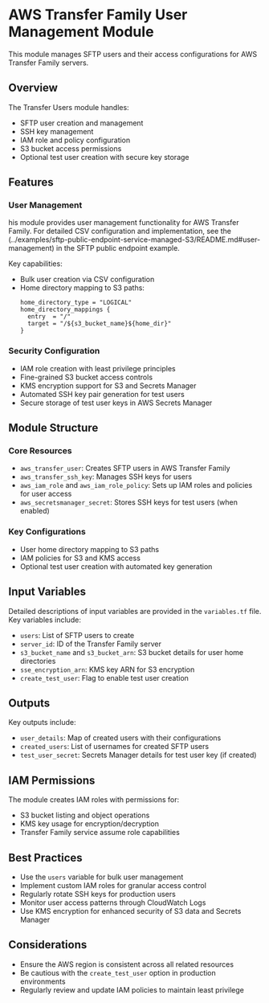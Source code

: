 # AWS Transfer Family User Management Module

This module manages SFTP users and their access configurations for AWS Transfer Family servers.

## Overview

The Transfer Users module handles:
- SFTP user creation and management
- SSH key management
- IAM role and policy configuration
- S3 bucket access permissions
- Optional test user creation with secure key storage

## Features

### User Management
his module provides user management functionality for AWS Transfer Family. For detailed CSV configuration and implementation, see the (../examples/sftp-public-endpoint-service-managed-S3/README.md#user-management) in the SFTP public endpoint example.

Key capabilities:
- Bulk user creation via CSV configuration
- Home directory mapping to S3 paths:
  ```hcl
  home_directory_type = "LOGICAL"
  home_directory_mappings {
    entry  = "/"
    target = "/${s3_bucket_name}${home_dir}"
  }

### Security Configuration
- IAM role creation with least privilege principles
- Fine-grained S3 bucket access controls
- KMS encryption support for S3 and Secrets Manager
- Automated SSH key pair generation for test users
- Secure storage of test user keys in AWS Secrets Manager

## Module Structure

### Core Resources
- `aws_transfer_user`: Creates SFTP users in AWS Transfer Family
- `aws_transfer_ssh_key`: Manages SSH keys for users
- `aws_iam_role` and `aws_iam_role_policy`: Sets up IAM roles and policies for user access
- `aws_secretsmanager_secret`: Stores SSH keys for test users (when enabled)

### Key Configurations
- User home directory mapping to S3 paths
- IAM policies for S3 and KMS access
- Optional test user creation with automated key generation

## Input Variables

Detailed descriptions of input variables are provided in the `variables.tf` file. Key variables include:
- `users`: List of SFTP users to create
- `server_id`: ID of the Transfer Family server
- `s3_bucket_name` and `s3_bucket_arn`: S3 bucket details for user home directories
- `sse_encryption_arn`: KMS key ARN for S3 encryption
- `create_test_user`: Flag to enable test user creation

## Outputs

Key outputs include:
- `user_details`: Map of created users with their configurations
- `created_users`: List of usernames for created SFTP users
- `test_user_secret`: Secrets Manager details for test user key (if created)

## IAM Permissions

The module creates IAM roles with permissions for:
- S3 bucket listing and object operations
- KMS key usage for encryption/decryption
- Transfer Family service assume role capabilities

## Best Practices

- Use the `users` variable for bulk user management
- Implement custom IAM roles for granular access control
- Regularly rotate SSH keys for production users
- Monitor user access patterns through CloudWatch Logs
- Use KMS encryption for enhanced security of S3 data and Secrets Manager

## Considerations

- Ensure the AWS region is consistent across all related resources
- Be cautious with the `create_test_user` option in production environments
- Regularly review and update IAM policies to maintain least privilege
